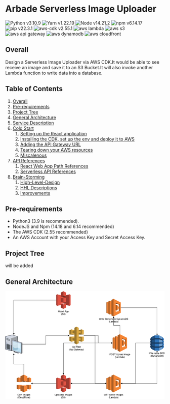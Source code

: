 # Arbade Serverless Image Uploader
![Python v3.10.9](https://img.shields.io/badge/python-v3.10.9-blue)
![Yarn v1.22.19](https://img.shields.io/badge/yarn-v1.22.19-blue)
![Node v14.21.2](https://img.shields.io/badge/node-v.14.21.2-blue)
![npm v6.14.17](https://img.shields.io/badge/npm-v6.14.17-blue)
![pip v22.3.1](https://img.shields.io/badge/pip-v.22.3.1-blue)
![aws-cdk v2.55.1](https://img.shields.io/badge/aws%40cdk-v.2.55.1-blue)
![aws lambda](https://img.shields.io/badge/aws-lambda-orange)
![aws s3](https://img.shields.io/badge/aws-s3-orange)
![aws api gateway](https://img.shields.io/badge/aws-api--gateway-orange)
![aws dynamodb](https://img.shields.io/badge/aws-dynamodb-orange)
![aws cloudfront](https://img.shields.io/badge/aws-cloudfront-orange)

## Overall
Design a Serverless Image Uploader via AWS CDK.It would be able to see receive an image and save it to an S3 Bucket.It will also invoke another Lambda function to write data into a database.

## Table of Contents
1. [Overall](#overall)
2. [Pre-requirements](#pre-requirements)
3. [Project Tree](#project-tree)
4. [General Architecture](#general-architecture)
5. [Service Description](#service-descriptions)
6. [Cold Start](#cold-start)
    1. [Setting up the React application](#setting-up-the-react-application)
    2. [Installing the CDK, set up the env and deploy it to AWS](#setting-up-the-react-application)
    3. [Adding the API Gateway URL](#adding-the-api-gateway-url)
    4. [Tearing down your AWS resources](#tearing-down-your-aws-resources)
    5. [Miscalenous](#miscalenous)
7. [API References](#api-references)
    1. [React Web App Path References](#react-web-app-path-references)
    2. [Serverless API References](#serverless-api-references)
8. [Brain-Storming](#brain-storming)
    1. [High-Level-Design](#high-level-design)
    2. [HHL Descriptions](#hhl-descriptions)
    3. [Improvements](#improvements)

## Pre-requirements

- Python3 (3.9 is recommended).
- NodeJS and Npm (14.18 and 6.14 recommended)
- The AWS CDK (2.55 recommended)
- An AWS Account with your Access Key and Secret Access Key.

## Project Tree
will be added

## General Architecture
![The services used for this project](./docs/serverless-images-uploader.drawio.png)

